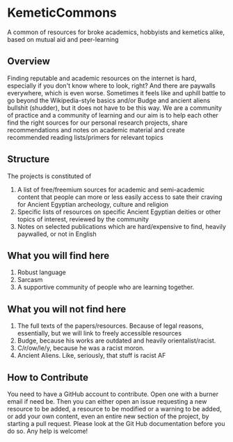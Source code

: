 # KemeticCommons
A common of resources for broke academics, hobbyists and kemetics alike, based on mutual aid and peer-learning

## Overview
Finding reputable and academic resources on the internet is hard, especially if you don't know where to look, right?
And there are paywalls everywhere, which is even worse.
Sometimes it feels like and uphill battle to go beyond the Wikipedia-style basics and/or Budge and ancient aliens bullshit (shudder), but it does not have to be this way.
We are a community of practice and a community of learning and our aim is to help each other find the right sources for our personal research projects, share recommendations and notes on academic material and create recommended reading lists/primers for relevant topics

## Structure
The projects is constituted of 
1. A list of free/freemium sources for academic and semi-academic content that people can more or less easily access to sate their craving for Ancient Egyptian archeology, culture and religion
2. Specific lists of resources on specific Ancient Egyptian deities or other topics of interest, reviewed by the community
3. Notes on selected publications which are hard/expensive to find, heavily paywalled, or not in English

## What you will find here
1. Robust language
2. Sarcasm
3. A supportive community of people who are learning together.

## What you will not find here
1. The full texts of the papers/resources. Because of legal reasons, essentially, but we will link to freely accessible resources
2. Budge, because his works are outdated and heavily orientalist/racist.
3. C/r/ow/le/y, because he was a racist moron.
4. Ancient Aliens. Like, seriously, that stuff is racist AF

## How to Contribute
You need to have a GitHub account to contribute. Open one with a burner email if need be.
Then you can either open an issue requesting a new resource to be added, a resource to be modified or a warning to be added, or add your own content, even an entire new section of the project, by starting a pull request. Please look at the Git Hub documentation before you do so.
Any help is welcome!
